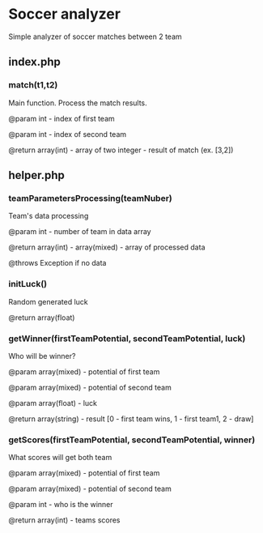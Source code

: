 # Soccer analyzer
Simple analyzer of soccer matches between 2 team

<h2>index.php</h2>

<h3>match(t1,t2)</h3>

Main function. Process the match results.

@param int - index of first team

@param int - index of second team

@return array(int) - array of two integer - result of match (ex. [3,2])

<h2>helper.php</h2>

<h3>teamParametersProcessing(teamNuber)</h3>

Team's data processing

@param int - number of team in data array

@return array(int) - array(mixed) - array of processed data

@throws Exception if no data

<h3>initLuck()</h3>

Random generated luck

@return array(float)

<h3>getWinner(firstTeamPotential, secondTeamPotential, luck)</h3>

Who will be winner?

@param array(mixed) - potential of first team

@param array(mixed) - potential of second team

@param array(float) - luck

@return array(string) - result [0 - first team wins, 1 - first team1, 2 - draw]

<h3>getScores(firstTeamPotential, secondTeamPotential, winner)</h3>

What scores will get both team

@param array(mixed) - potential of first team

@param array(mixed) - potential of second team

@param int - who is the winner

@return array(int) - teams scores
